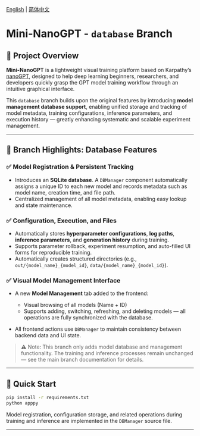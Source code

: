 [English](README.md) | [简体中文](README.zh.md)

# Mini-NanoGPT - `database` Branch

## 📌 Project Overview

**Mini-NanoGPT** is a lightweight visual training platform based on Karpathy’s [nanoGPT](https://github.com/karpathy/nanoGPT), designed to help deep learning beginners, researchers, and developers quickly grasp the GPT model training workflow through an intuitive graphical interface.

This `database` branch builds upon the original features by introducing **model management database support**, enabling unified storage and tracking of model metadata, training configurations, inference parameters, and execution history — greatly enhancing systematic and scalable experiment management.

---

## 🚀 Branch Highlights: Database Features

### ✅ Model Registration & Persistent Tracking

* Introduces an **SQLite database**. A `DBManager` component automatically assigns a unique ID to each new model and records metadata such as model name, creation time, and file path.
* Centralized management of all model metadata, enabling easy lookup and state maintenance.

### ✅ Configuration, Execution, and Files

* Automatically stores **hyperparameter configurations**, **log paths**, **inference parameters**, and **generation history** during training.
* Supports parameter rollback, experiment resumption, and auto-filled UI forms for reproducible training.
* Automatically creates structured directories (e.g., `out/{model_name}_{model_id}`, `data/{model_name}_{model_id}`).

### ✅ Visual Model Management Interface

* A new **Model Management** tab added to the frontend:

  * Visual browsing of all models (Name + ID)
  * Supports adding, switching, refreshing, and deleting models — all operations are fully synchronized with the database.
* All frontend actions use `DBManager` to maintain consistency between backend data and UI state.

> ⚠️ Note: This branch only adds model database and management functionality. The training and inference processes remain unchanged — see the main branch documentation for details.

---

## 🧪 Quick Start

```bash
pip install -r requirements.txt
python apppy
```

Model registration, configuration storage, and related operations during training and inference are implemented in the `DBManager` source file.

---
